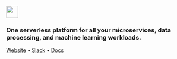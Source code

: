 <img src='https://s3-us-west-2.amazonaws.com/cortex-public/logo.png' height='32'>

<br>

### One serverless platform for all your microservices, data processing, and machine learning workloads.

[Website](https://www.cortex.dev) • [Slack](https://community.cortex.dev) • [Docs](https://docs.cortex.dev)
